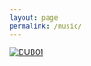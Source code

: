 ```yaml
---
layout: page
permalink: /music/
---
```


[![DUB01](https://www.ekr.blog/images/dub01.png)](https://www.ekr.blog/music/dub01.mp3)

